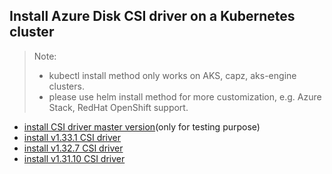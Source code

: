 ## Install Azure Disk CSI driver on a Kubernetes cluster
> Note: 
>  - kubectl install method only works on AKS, capz, aks-engine clusters.
>  - please use helm install method for more customization, e.g. Azure Stack, RedHat OpenShift support.
> 
 - [install CSI driver master version](./install-csi-driver-master.md)(only for testing purpose)
 - [install v1.33.1 CSI driver](./install-csi-driver-v1.33.1.md)
 - [install v1.32.7 CSI driver](./install-csi-driver-v1.32.7.md)
 - [install v1.31.10 CSI driver](./install-csi-driver-v1.31.10.md)
